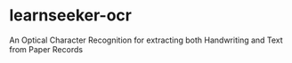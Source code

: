 # learnseeker-ocr
An Optical Character Recognition for extracting both Handwriting and Text from Paper Records
